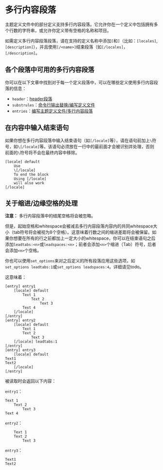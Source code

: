 # 多行内容段落

主题定义文件中的部分定义支持多行内容段落。它允许你在一个定义中包括拥有多个行数的字符串，或允许你定义带有空格的名称和项目。

如需定义多行内容段落段落，请在支持的定义名称中添加`[`和`]`（比如：`[locales]`, `[description]`），并且使用`[/<name>]`结束段落（如`[/locales]`，`[/description]`。

## 各个段落中可用的多行内容段落

你可以在以下文章中找到对于每一个定义段落中，可以在哪些定义使用多行内容段落的信息：

- `header`：[header段落](header段落.md)
- `substrules`：[命令行输出替换/编写定义文件](../命令行输出替换/编写定义文件.md)
- `entries`：[编写主题定义文件/多行内容段落](../编写主题定义文件/多行内容段落.md)

## 在内容中输入结束语句

如果你想在多行内容段落中输入结束语句（如`[/locale]`等），请在语句前加上`\`符号，如`\[/locale]`等。该语句必须放在一行中的最前面才会被识别并处理，否则前面的`\`符号将不会在最终内容中移除。

```plaintext
[locale] default
    Use 
    \[/locale]
    To end the block
    Using [/locale]
    will also work
[/locale]
```

## 关于缩进/边缘空格的处理

**注意：** 多行内容段落中的结尾空格将会被忽略。

但是，起始空格和whitespace会被减去多行内容段落内容内的共同whitespace大小（tab符号将会被视为8个空格）。这意味着行数之间的缩进差距将会被保留。如果你想要在所有的行之前都加上一定大小的whitespace，你可以在结束语句之后添加`leadtabs:<n>`或`leadspaces:<n>`；前者会添加`<n>`个缩进（Tab）符号，后者会添加`<n>`个空格。

你也可以使用`set_options`来对之后定义的所有段落应用这些选项，如`set_options leadtabs:1`或`set_options leadspaces:4`。详细请见todo。

这意味着：

```plaintext
[entry] entry1
    [locale] default
        Text 1
            Text 2
                Text 3
        Text 4
    [/locale]
[/entry]
[entry] entry2
    [locale] default
        Text 1
        Text 2
            Text 3
    [/locale] leadtabs:1
[/entry]
[entry] entry3
    [locale] default
Text1
Text2
    [/locale]
[/entry]
```

被读取时会返回以下内容：

`entry1`：
```plaintext
Text 1
    Text 2
        Text 3
Text 4
```

`entry2`：

```plaintext
	Text 1
    Text 2
        Text 3
```

`entry3`：

```plaintext
Text1
Text2
```